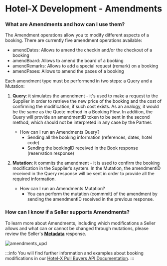 ﻿---
sidebar_position: 1
---

# Hotel-X Development - Amendments

### What are Amendments and how can I use them?

The Amendment operations allow you to modify different aspects of a booking. There are currently five amendment operations available:

- amendDates: Allows to amend the checkin and/or the checkout of a booking
- amendBoard: Allows to amend the board of a booking
- amendRemarks: Allows to add a special request (remark) on a booking
- amendPaxes: Allows to amend the paxes of a booking


Each amendment type must be performend in two steps: a Query and a Mutation:

1. **Query**: it simulates the amendment - it's used to make a request to the Supplier in order to retrieve the new price of the booking and the cost of confirming the modification, if such cost exists. As an analogy, it would be the same as the Quote method in a Booking Flow. In addition, the Query will provide an amendmentID token to be sent in the second method, which should not be interpreted in any case by the Partner.
    * How can I run an Amendments Query?
        - Sending all the booking information (references, dates, hotel code)
        - Sending the bookingID received in the Book response (reservation response)


2. **Mutation**: it commits the amendment - it is used to confirm the booking modification in the Supplier’s system. In the Mutation, the amendmentID received in the Query response will be sent in order to provide all the required information.
    * How can I run an Amendments Mutation?
        - You can perform the mutation (commmit) of the amendment by sending the amendmentID received in the previous response.


### How can I know if a Seller supports Amendments?

To learn more about Amendments, including which modifications a Seller allows and what can or cannot be changed through mutations, please review the Seller's **[Metadata](/kb/our-products/are-you-a-buyer/our-methods/static-content/hotel-x-metadata-query)** response.

![amendments_upd](https://storage.travelgate.com/kbase/amendments_upd.jpg)

:::info
You will find further information and examples about booking modifications in our [Hotel-X Pull Buyers API Documentation](/docs/apis/for-buyers/hotel-x-pull-buyers-api/booking-management/amendments/).
:::